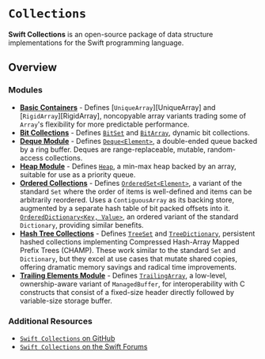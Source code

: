# ``Collections``

**Swift Collections** is an open-source package of data structure implementations for the Swift programming language.

## Overview

### Modules

- [**Basic Containers**](./basiccontainers) - Defines [`UniqueArray`][UniqueArray] and [`RigidArray`][RigidArray], noncopyable array variants trading some of `Array`'s flexibility for more predictable performance.
- [**Bit Collections**](./bitcollections) - Defines [`BitSet`](./bitcollections/bitset) and [`BitArray`](./bitcollections/bitarray), dynamic bit collections.
- [**Deque Module**](./dequemodule) - Defines [`Deque<Element>`](./dequemodule/deque), a double-ended queue backed by a ring buffer. Deques are range-replaceable, mutable, random-access collections.
- [**Heap Module**](./heapmodule) - Defines [`Heap`](./heapmodule/heap), a min-max heap backed by an array, suitable for use as a priority queue.
- [**Ordered Collections**](./orderedcollections) - Defines [`OrderedSet<Element>`](./orderedcollections/orderedset), a variant of the standard `Set` where the order of items is well-defined and items can be arbitrarily reordered. Uses a `ContiguousArray` as its backing store, augmented by a separate hash table of bit packed offsets into it. [`OrderedDictionary<Key, Value>`](./orderedcollections/ordereddictionary), an ordered variant of the standard `Dictionary`, providing similar benefits.
- [**Hash Tree Collections**](./hashtreecollections) - Defines [`TreeSet`](./hashtreecollections/treeset) and [`TreeDictionary`](./hashtreecollections/treedictionary), persistent hashed collections implementing Compressed Hash-Array Mapped Prefix Trees (CHAMP). These work similar to the standard `Set` and `Dictionary`, but they excel at use cases that mutate shared copies, offering dramatic memory savings and radical time improvements.
- [**Trailing Elements Module**](./trailingelementsmodule) - Defines [`TrailingArray`](./trailingarray), a low-level, ownership-aware variant of `ManagedBuffer`, for interoperability with C constructs that consist of a fixed-size header directly followed by variable-size storage buffer.

### Additional Resources

- [`Swift Collections` on GitHub](https://github.com/apple/swift-collections/)
- [`Swift Collections` on the Swift Forums](https://forums.swift.org/c/related-projects/collections/72)
